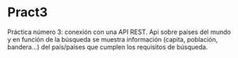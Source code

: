 # Pract3
Práctica número 3: conexión con una API REST. 
Api sobre países del mundo y en función de la búsqueda se muestra información (capita, población, bandera...) del país/países que cumplen los requisitos de búsqueda. 
